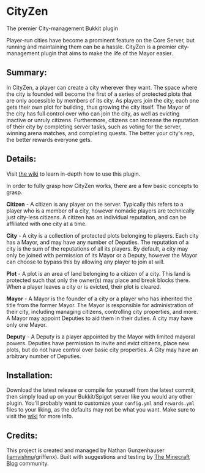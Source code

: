 # CityZen
The premier City-management Bukkit plugin

Player-run cities have become a prominent feature on the Core Server, but running and maintaining them can be a hassle. CityZen is a premier city-management plugin that aims to make the life of the Mayor easier.

## Summary:

In CityZen, a player can create a city wherever they want. The space where the city is founded will become the first of a series of protected plots that are only accessible by members of its city. As players join the city, each one gets their own plot for building, thus growing the city itself. The Mayor of the city has full control over who can join the city, as well as evicting inactive or unruly citizens. Furthermore, citizens can increase the reputation of their city by completing server tasks, such as voting for the server, winning arena matches, and completing quests. The better your city's rep, the better rewards everyone gets.

## Details:

Visit [the wiki](/wiki) to learn in-depth how to use this plugin.

In order to fully grasp how CityZen works, there are a few basic concepts to grasp.

**Citizen** - A citizen is any player on the server. Typically this refers to a player who is a member of a city, however nomadic players are technically just city-less citizens. A citizen has an individual reputation, and can be affiliated with one city at a time.

**City** - A city is a collection of protected plots belonging to players. Each city has a Mayor, and may have any number of Deputies. The reputation of a city is the sum of the reputations of all its players. By default, a city may only be joined with permission of its Mayor or a Deputy, however the Mayor can choose to bypass this by allowing any player to join at will.

**Plot** - A plot is an area of land belonging to a citizen of a city. This land is protected such that only the owner(s) may place and break blocks there. When a player leaves a city or is evicted, their plot is cleared.

**Mayor** - A Mayor is the founder of a city or a player who has inherited the title from the former Mayor. The Mayor is responsible for administration of their city, including managing citizens, controlling city properties, and more. A Mayor may appoint Deputies to aid them in their duties. A city may have only one Mayor.

**Deputy** - A Deputy is a player appointed by the Mayor with limited mayoral powers. Deputies have permission to invite and evict citizens, place new plots, but do not have control over basic city properties. A City may have an arbitrary number of Deputies.

## Installation:
Download the latest release or compile for yourself from the latest commit, then simply load up on your Bukkit/Spigot server like you would any other plugin. You'll probably want to customize your `config.yml` and `rewards.yml` files to your liking, as the defaults may not be what you want. Make sure to visit the [wiki](/wiki) for more info.

## Credits:
This project is created and managed by Nathan Gunzenhauser ([iamvishnu](http://iamvishnu.tumblr.com)/griffenx). Built with suggestions and testing by [The Minecraft Blog](http://the-minecraft-blog.com) community.
